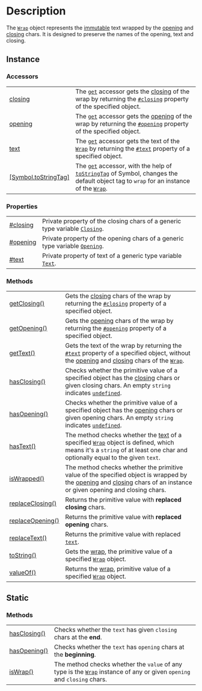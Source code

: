 # Description

The [`Wrap`](description.md) object represents the [immutable](https://developer.mozilla.org/en-US/docs/Glossary/Immutable) text wrapped by the [opening](../library/basic-concepts.md#opening) and [closing](../library/basic-concepts.md#closing) chars. It is designed to preserve the names of the opening, text and closing.

## Instance

### Accessors

|                                                           |                                                                                                                                                                                                                                                                                                                                                    |
| --------------------------------------------------------- | -------------------------------------------------------------------------------------------------------------------------------------------------------------------------------------------------------------------------------------------------------------------------------------------------------------------------------------------------- |
| [closing](accessors/closing.md)                           | The [`get`](https://developer.mozilla.org/en-US/docs/Web/JavaScript/Reference/Functions/get) accessor gets the [closing](../library/basic-concepts.md#closing) of the wrap by returning the [`#closing`](properties/closing.md) property of the specified object.                                                                                  |
| [opening](accessors/opening.md)                           | The [`get`](https://developer.mozilla.org/en-US/docs/Web/JavaScript/Reference/Functions/get) accessor gets the [opening](../library/basic-concepts.md#opening) of the wrap by returning the [`#opening`](properties/opening.md) property of the specified object.                                                                                  |
| [text](accessors/text.md)                                 | The [`get`](https://developer.mozilla.org/en-US/docs/Web/JavaScript/Reference/Functions/get) accessor gets the text of the [`Wrap`](description.md) by returning the [`#text`](properties/text.md) property of a specified object.                                                                                                                 |
| [\[Symbol.toStringTag\]](accessors/symbol.tostringtag.md) | The [`get`](https://developer.mozilla.org/en-US/docs/Web/JavaScript/Reference/Functions/get) accessor, with the help of [`toStringTag`](https://developer.mozilla.org/en-US/docs/Web/JavaScript/Reference/Global\_Objects/Symbol/toStringTag) of Symbol, changes the default object tag to `wrap` for an instance of the [`Wrap`](description.md). |



### Properties

|                                   |                                                                                                                                 |
| --------------------------------- | ------------------------------------------------------------------------------------------------------------------------------- |
| [#closing](properties/closing.md) | Private property of the closing chars of a generic type variable [`Closing`](generic-type-variables.md#wrap-closing).           |
| [#opening](properties/opening.md) | Private property of the opening chars of a generic type variable [`Opening`](generic-type-variables.md#wrap-opening).           |
| [#text](properties/text.md)       | Private property of text of a generic type variable [`Text`](generic-type-variables.md#wrap-less-than...-text-...greater-than). |



### Methods

|                                                        |                                                                                                                                                                                                                                                                                     |
| ------------------------------------------------------ | ----------------------------------------------------------------------------------------------------------------------------------------------------------------------------------------------------------------------------------------------------------------------------------- |
| [getClosing()](methods/instance/getclosing.md)         | Gets the [closing](../library/basic-concepts.md#closing) chars of the wrap by returning the [`#closing`](properties/#closing-closing) property of a specified object.                                                                                                               |
| [getOpening()](methods/instance/getopening.md)         | Gets the [opening](../library/basic-concepts.md#opening) chars of the wrap by returning the [`#opening`](properties/#opening-opening) property of a specified object.                                                                                                               |
| [getText()](methods/instance/gettext.md)               | Gets the text of the wrap by returning the [`#text`](properties/#text-text) property of a specified object, without the [opening](accessors/#wrap.prototype.opening) and [closing](accessors/#wrap.prototype.closing) chars of the [`Wrap`](description.md).                        |
| [hasClosing()](methods/instance/hasclosing.md)         | Checks whether the primitive value of a specified object has the [closing](accessors/#wrap.prototype.closing) chars or given closing chars. An empty `string` indicates [`undefined`](https://developer.mozilla.org/en-US/docs/Web/JavaScript/Reference/Global\_Objects/undefined). |
| [hasOpening()](methods/instance/hasopening.md)         | Checks whether the primitive value of a specified object has the [opening](accessors/#wrap.prototype.opening) chars or given opening chars. An empty `string` indicates [`undefined`](https://developer.mozilla.org/en-US/docs/Web/JavaScript/Reference/Global\_Objects/undefined). |
| [hasText()](methods/instance/hastext.md)               | The method checks whether the [text](accessors/#wrap.prototype.text) of a specified [`Wrap`](description.md) object is defined, which means it's a `string` of at least one char and optionally equal to the given `text`.                                                          |
| [isWrapped()](methods/instance/iswrapped.md)           | The method checks whether the primitive value of the specified object is wrapped by the [opening](accessors/#wrap.prototype.opening) and [closing](accessors/#wrap.prototype.closing) chars of an instance or given opening and closing chars.                                      |
| [replaceClosing()](methods/instance/replaceclosing.md) | Returns the primitive value with **replaced** **closing** chars.                                                                                                                                                                                                                    |
| [replaceOpening()](methods/instance/replaceopening.md) | Returns the primitive value with **replaced** **opening** chars.                                                                                                                                                                                                                    |
| [replaceText()](methods/instance/replacetext.md)       | Returns the primitive value with replaced [`text`](accessors/text.md).                                                                                                                                                                                                              |
| [toString()](methods/instance/tostring.md)             | Gets the [wrap](../library/basic-concepts.md#wrap), the primitive value of a specified [`Wrap`](description.md) object.                                                                                                                                                             |
| [valueOf()](methods/instance/valueof.md)               | Returns the [wrap](../library/basic-concepts.md#wrap), primitive value of a specified [`Wrap`](description.md) object.                                                                                                                                                              |

## Static

### Methods

|                                              |                                                                                                                                           |
| -------------------------------------------- | ----------------------------------------------------------------------------------------------------------------------------------------- |
| [hasClosing()](methods/static/hasclosing.md) | Checks whether the `text` has given `closing` chars at the **end**.                                                                       |
| [hasOpening()](methods/static/hasopening.md) | Checks whether the `text` has `opening` chars at the **beginning**.                                                                       |
| [isWrap()](methods/static/iswrap.md)         | The method checks whether the `value` of any type is the [`Wrap`](description.md) instance of any or given `opening` and `closing` chars. |
